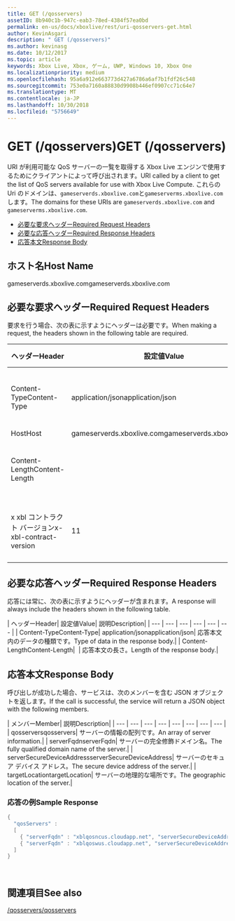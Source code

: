 ```yaml
---
title: GET (/qosservers)
assetID: 8b940c1b-947c-eab3-78ed-4384f57ea0bd
permalink: en-us/docs/xboxlive/rest/uri-qosservers-get.html
author: KevinAsgari
description: " GET (/qosservers)"
ms.author: kevinasg
ms.date: 10/12/2017
ms.topic: article
keywords: Xbox Live, Xbox, ゲーム, UWP, Windows 10, Xbox One
ms.localizationpriority: medium
ms.openlocfilehash: 95a6a912e663773d427a6786a6af7b1fdf26c548
ms.sourcegitcommit: 753e0a7160a88830d9908b446ef0907cc71c64e7
ms.translationtype: MT
ms.contentlocale: ja-JP
ms.lasthandoff: 10/30/2018
ms.locfileid: "5756649"
---
```

# <a name="get-qosservers"></a><span data-ttu-id="8d4a7-104">GET (/qosservers)</span><span class="sxs-lookup"><span data-stu-id="8d4a7-104">GET (/qosservers)</span></span>
<span data-ttu-id="8d4a7-105">URI が利用可能な QoS サーバーの一覧を取得する Xbox Live エンジンで使用するためにクライアントによって呼び出されます。</span><span class="sxs-lookup"><span data-stu-id="8d4a7-105">URI called by a client to get the list of QoS servers available for use with Xbox Live Compute.</span></span> <span data-ttu-id="8d4a7-106">これらの Uri のドメインは、`gameserverds.xboxlive.com`と`gameserverms.xboxlive.com`します。</span><span class="sxs-lookup"><span data-stu-id="8d4a7-106">The domains for these URIs are `gameserverds.xboxlive.com` and `gameserverms.xboxlive.com`.</span></span>
 
  * [<span data-ttu-id="8d4a7-107">必要な要求ヘッダー</span><span class="sxs-lookup"><span data-stu-id="8d4a7-107">Required Request Headers</span></span>](#ID4EBB)
  * [<span data-ttu-id="8d4a7-108">必要な応答ヘッダー</span><span class="sxs-lookup"><span data-stu-id="8d4a7-108">Required Response Headers</span></span>](#ID4EUC)
  * [<span data-ttu-id="8d4a7-109">応答本文</span><span class="sxs-lookup"><span data-stu-id="8d4a7-109">Response Body</span></span>](#ID4EVD)
 
<a id="ID5EG"></a>

 
## <a name="host-name"></a><span data-ttu-id="8d4a7-110">ホスト名</span><span class="sxs-lookup"><span data-stu-id="8d4a7-110">Host Name</span></span>

<span data-ttu-id="8d4a7-111">gameserverds.xboxlive.com</span><span class="sxs-lookup"><span data-stu-id="8d4a7-111">gameserverds.xboxlive.com</span></span>
 
<a id="ID4EBB"></a>

 
## <a name="required-request-headers"></a><span data-ttu-id="8d4a7-112">必要な要求ヘッダー</span><span class="sxs-lookup"><span data-stu-id="8d4a7-112">Required Request Headers</span></span>
 
<span data-ttu-id="8d4a7-113">要求を行う場合、次の表に示すようにヘッダーは必要です。</span><span class="sxs-lookup"><span data-stu-id="8d4a7-113">When making a request, the headers shown in the following table are required.</span></span>
 
| <span data-ttu-id="8d4a7-114">ヘッダー</span><span class="sxs-lookup"><span data-stu-id="8d4a7-114">Header</span></span>| <span data-ttu-id="8d4a7-115">設定値</span><span class="sxs-lookup"><span data-stu-id="8d4a7-115">Value</span></span>| <span data-ttu-id="8d4a7-116">説明</span><span class="sxs-lookup"><span data-stu-id="8d4a7-116">Description</span></span>| 
| --- | --- | --- | 
| <span data-ttu-id="8d4a7-117">Content-Type</span><span class="sxs-lookup"><span data-stu-id="8d4a7-117">Content-Type</span></span>| <span data-ttu-id="8d4a7-118">application/json</span><span class="sxs-lookup"><span data-stu-id="8d4a7-118">application/json</span></span>| <span data-ttu-id="8d4a7-119">送信されたデータの種類です。</span><span class="sxs-lookup"><span data-stu-id="8d4a7-119">Type of data being submitted.</span></span>| 
| <span data-ttu-id="8d4a7-120">Host</span><span class="sxs-lookup"><span data-stu-id="8d4a7-120">Host</span></span>| <span data-ttu-id="8d4a7-121">gameserverds.xboxlive.com</span><span class="sxs-lookup"><span data-stu-id="8d4a7-121">gameserverds.xboxlive.com</span></span>|  | 
| <span data-ttu-id="8d4a7-122">Content-Length</span><span class="sxs-lookup"><span data-stu-id="8d4a7-122">Content-Length</span></span>|  | <span data-ttu-id="8d4a7-123">要求のオブジェクトの長さ。</span><span class="sxs-lookup"><span data-stu-id="8d4a7-123">Length of the request object.</span></span>| 
| <span data-ttu-id="8d4a7-124">x xbl コントラクト バージョン</span><span class="sxs-lookup"><span data-stu-id="8d4a7-124">x-xbl-contract-version</span></span>| <span data-ttu-id="8d4a7-125">1</span><span class="sxs-lookup"><span data-stu-id="8d4a7-125">1</span></span>| <span data-ttu-id="8d4a7-126">API コントラクト バージョンです。</span><span class="sxs-lookup"><span data-stu-id="8d4a7-126">API contract version.</span></span>| 
  
<a id="ID4EUC"></a>

 
## <a name="required-response-headers"></a><span data-ttu-id="8d4a7-127">必要な応答ヘッダー</span><span class="sxs-lookup"><span data-stu-id="8d4a7-127">Required Response Headers</span></span>
 
<span data-ttu-id="8d4a7-128">応答には常に、次の表に示すようにヘッダーが含まれます。</span><span class="sxs-lookup"><span data-stu-id="8d4a7-128">A response will always include the headers shown in the following table.</span></span>
 
| <span data-ttu-id="8d4a7-129">ヘッダー</span><span class="sxs-lookup"><span data-stu-id="8d4a7-129">Header</span></span>| <span data-ttu-id="8d4a7-130">設定値</span><span class="sxs-lookup"><span data-stu-id="8d4a7-130">Value</span></span>| <span data-ttu-id="8d4a7-131">説明</span><span class="sxs-lookup"><span data-stu-id="8d4a7-131">Description</span></span>| 
| --- | --- | --- | --- | --- | --- | 
| <span data-ttu-id="8d4a7-132">Content-Type</span><span class="sxs-lookup"><span data-stu-id="8d4a7-132">Content-Type</span></span>| <span data-ttu-id="8d4a7-133">application/json</span><span class="sxs-lookup"><span data-stu-id="8d4a7-133">application/json</span></span>| <span data-ttu-id="8d4a7-134">応答本文内のデータの種類です。</span><span class="sxs-lookup"><span data-stu-id="8d4a7-134">Type of data in the response body.</span></span>| 
| <span data-ttu-id="8d4a7-135">Content-Length</span><span class="sxs-lookup"><span data-stu-id="8d4a7-135">Content-Length</span></span>|  | <span data-ttu-id="8d4a7-136">応答本文の長さ。</span><span class="sxs-lookup"><span data-stu-id="8d4a7-136">Length of the response body.</span></span>| 
  
<a id="ID4EVD"></a>

 
## <a name="response-body"></a><span data-ttu-id="8d4a7-137">応答本文</span><span class="sxs-lookup"><span data-stu-id="8d4a7-137">Response Body</span></span>
 
<span data-ttu-id="8d4a7-138">呼び出しが成功した場合、サービスは、次のメンバーを含む JSON オブジェクトを返します。</span><span class="sxs-lookup"><span data-stu-id="8d4a7-138">If the call is successful, the service will return a JSON object with the following members.</span></span>
 
| <span data-ttu-id="8d4a7-139">メンバー</span><span class="sxs-lookup"><span data-stu-id="8d4a7-139">Member</span></span>| <span data-ttu-id="8d4a7-140">説明</span><span class="sxs-lookup"><span data-stu-id="8d4a7-140">Description</span></span>| 
| --- | --- | --- | --- | --- | --- | --- | --- | 
| <span data-ttu-id="8d4a7-141">qosservers</span><span class="sxs-lookup"><span data-stu-id="8d4a7-141">qosservers</span></span>| <span data-ttu-id="8d4a7-142">サーバーの情報の配列です。</span><span class="sxs-lookup"><span data-stu-id="8d4a7-142">An array of server information.</span></span>| 
| <span data-ttu-id="8d4a7-143">serverFqdn</span><span class="sxs-lookup"><span data-stu-id="8d4a7-143">serverFqdn</span></span>| <span data-ttu-id="8d4a7-144">サーバーの完全修飾ドメイン名。</span><span class="sxs-lookup"><span data-stu-id="8d4a7-144">The fully qualified domain name of the server.</span></span>| 
| <span data-ttu-id="8d4a7-145">serverSecureDeviceAddress</span><span class="sxs-lookup"><span data-stu-id="8d4a7-145">serverSecureDeviceAddress</span></span>| <span data-ttu-id="8d4a7-146">サーバーのセキュア デバイス アドレス。</span><span class="sxs-lookup"><span data-stu-id="8d4a7-146">The secure device address of the server.</span></span>| 
| <span data-ttu-id="8d4a7-147">targetLocation</span><span class="sxs-lookup"><span data-stu-id="8d4a7-147">targetLocation</span></span>| <span data-ttu-id="8d4a7-148">サーバーの地理的な場所です。</span><span class="sxs-lookup"><span data-stu-id="8d4a7-148">The geographic location of the server.</span></span>| 
 
<a id="ID4EUE"></a>

 
### <a name="sample-response"></a><span data-ttu-id="8d4a7-149">応答の例</span><span class="sxs-lookup"><span data-stu-id="8d4a7-149">Sample Response</span></span>
 

```cpp
{ 
  "qosServers" : 
  [ 
    { "serverFqdn" : "xblqosncus.cloudapp.net", "serverSecureDeviceAddress" : "&lt;base-64 encoded blob>", "targetLocation" : "North Central US" },
    { "serverFqdn" : "xblqoswus.cloudapp.net", "serverSecureDeviceAddress" : "&lt;base-64 encoded blob>", "targetLocation" : "West US" },
  ]
}

      
```

   
<a id="ID4EBF"></a>

 
## <a name="see-also"></a><span data-ttu-id="8d4a7-150">関連項目</span><span class="sxs-lookup"><span data-stu-id="8d4a7-150">See also</span></span>
 [<span data-ttu-id="8d4a7-151">/qosservers</span><span class="sxs-lookup"><span data-stu-id="8d4a7-151">/qosservers</span></span>](uri-qosservers.md)

  